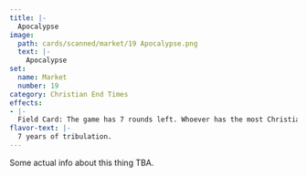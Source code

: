 ```yaml
---
title: |-
  Apocalypse
image: 
  path: cards/scanned/market/19 Apocalypse.png
  text: |-
    Apocalypse
set:
  name: Market
  number: 19
category: Christian End Times
effects: 
- |-
  Field Card: The game has 7 rounds left. Whoever has the most Christian cards in play wins.
flavor-text: |-
  7 years of tribulation.
---
```

Some actual info about this thing TBA.

